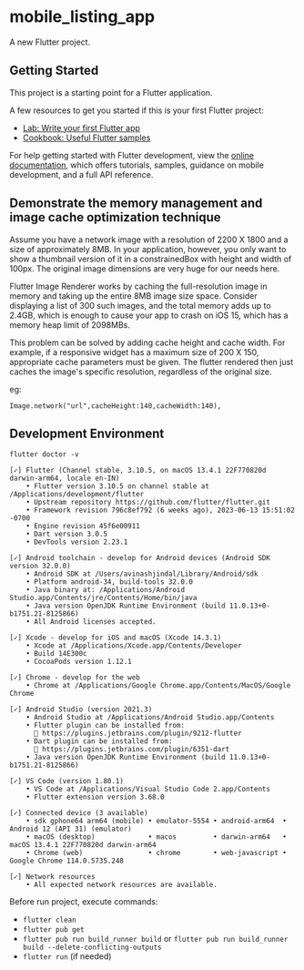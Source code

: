 # mobile_listing_app

A new Flutter project.

## Getting Started

This project is a starting point for a Flutter application.

A few resources to get you started if this is your first Flutter project:

- [Lab: Write your first Flutter app](https://docs.flutter.dev/get-started/codelab)
- [Cookbook: Useful Flutter samples](https://docs.flutter.dev/cookbook)

For help getting started with Flutter development, view the
[online documentation](https://docs.flutter.dev/), which offers tutorials,
samples, guidance on mobile development, and a full API reference.

## Demonstrate the memory management and image cache optimization technique

Assume you have a network image with a resolution of 2200 X 1800 and a size of approximately 8MB. In your application, however, you only want to show a thumbnail version of it in a constrainedBox with height and width of 100px. The original image dimensions are very huge for our needs here.

Flutter Image Renderer works by caching the full-resolution image in memory and taking up the entire 8MB image size space. Consider displaying a list of 300 such images, and the total memory adds up to 2.4GB, which is enough to cause your app to crash on iOS 15, which has a memory heap limit of 2098MBs.

This problem can be solved by adding cache height and cache width. For example, if a responsive widget has a maximum size of 200 X 150, appropriate cache parameters must be given. The flutter rendered then just caches the image's specific resolution, regardless of the original size. 

eg:
```
Image.network("url",cacheHeight:140,cacheWidth:140),

```



## Development Environment
`flutter doctor -v`
```
[✓] Flutter (Channel stable, 3.10.5, on macOS 13.4.1 22F770820d darwin-arm64, locale en-IN)
    • Flutter version 3.10.5 on channel stable at /Applications/development/flutter
    • Upstream repository https://github.com/flutter/flutter.git
    • Framework revision 796c8ef792 (6 weeks ago), 2023-06-13 15:51:02 -0700
    • Engine revision 45f6e00911
    • Dart version 3.0.5
    • DevTools version 2.23.1

[✓] Android toolchain - develop for Android devices (Android SDK version 32.0.0)
    • Android SDK at /Users/avinashjindal/Library/Android/sdk
    • Platform android-34, build-tools 32.0.0
    • Java binary at: /Applications/Android Studio.app/Contents/jre/Contents/Home/bin/java
    • Java version OpenJDK Runtime Environment (build 11.0.13+0-b1751.21-8125866)
    • All Android licenses accepted.

[✓] Xcode - develop for iOS and macOS (Xcode 14.3.1)
    • Xcode at /Applications/Xcode.app/Contents/Developer
    • Build 14E300c
    • CocoaPods version 1.12.1

[✓] Chrome - develop for the web
    • Chrome at /Applications/Google Chrome.app/Contents/MacOS/Google Chrome

[✓] Android Studio (version 2021.3)
    • Android Studio at /Applications/Android Studio.app/Contents
    • Flutter plugin can be installed from:
      🔨 https://plugins.jetbrains.com/plugin/9212-flutter
    • Dart plugin can be installed from:
      🔨 https://plugins.jetbrains.com/plugin/6351-dart
    • Java version OpenJDK Runtime Environment (build 11.0.13+0-b1751.21-8125866)

[✓] VS Code (version 1.80.1)
    • VS Code at /Applications/Visual Studio Code 2.app/Contents
    • Flutter extension version 3.68.0

[✓] Connected device (3 available)
    • sdk gphone64 arm64 (mobile) • emulator-5554 • android-arm64  • Android 12 (API 31) (emulator)
    • macOS (desktop)             • macos         • darwin-arm64   • macOS 13.4.1 22F770820d darwin-arm64
    • Chrome (web)                • chrome        • web-javascript • Google Chrome 114.0.5735.248

[✓] Network resources
    • All expected network resources are available.
```

Before run project, execute commands:
- `flutter clean`
- `flutter pub get`
- `flutter pub run build_runner build` or `flutter pub run build_runner build --delete-conflicting-outputs`
- `flutter run` (if needed)